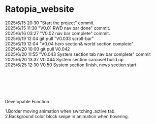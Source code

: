 # Ratopia_website

2025/6/15 20:30 "Start the project" commit. <br>
2025/6/15 11:30 "V0.01 RWD nav bar done" commit. <br>
2025/6/16 03:27 "V0.02 nav bar complete" commit. <br>
2025/6/19 12:04 git pull "V0.033 scroll-bar" <br>
2025/6/19 12:04 "V0.04 hero section& world section complete" <br>
2025/6/20 10:00 git pull V0.042 <br>
2025/6/20 11:55 "V0.043 System section tab nav bar complete" commit<br>
2025/6/20 13:37 V0.044 System section carousel build up<br>
2025/6/25 12:30 V0.50 System section finish, news section start<br>
<br>
<br>
<br>
<br>
<br>
<br>
Developable Function:<br>
<!-- System section -->
1.Border moving animation when switching .active tab.<br>
2.Background color block swipe in animation when hovering. <br>
